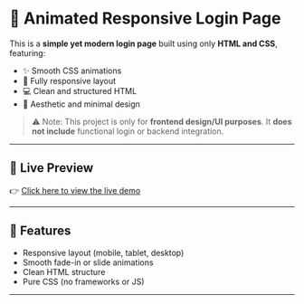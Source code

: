# 🌟 Animated Responsive Login Page

This is a **simple yet modern login page** built using only **HTML and CSS**, featuring:

- ✨ Smooth CSS animations  
- 📱 Fully responsive layout  
- 💻 Clean and structured HTML  
- 🎨 Aesthetic and minimal design

> ⚠️ Note: This project is only for **frontend design/UI purposes**. It **does not include** functional login or backend integration.

---

## 🔗 Live Preview

👉 [Click here to view the live demo](https://saffiullah1314.github.io/Login-Page/)

---

## 🚀 Features

- Responsive layout (mobile, tablet, desktop)
- Smooth fade-in or slide animations
- Clean HTML structure
- Pure CSS (no frameworks or JS)

---
